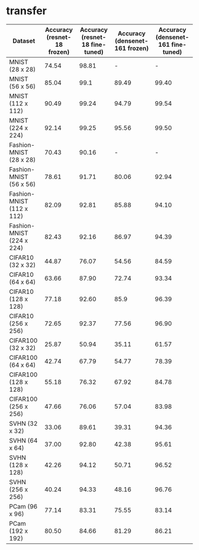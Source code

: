 # transfer

| Dataset  | Accuracy (resnet-18 frozen) | Accuracy (resnet-18 fine-tuned) | Accuracy (densenet-161 frozen) | Accuracy (densenet-161 fine-tuned) |
| --- | --- |--- |--- |--- |
| MNIST (28 x 28) | 74.54 | 98.81 | - | - |
| MNIST (56 x 56) | 85.04 | 99.1 | 89.49 | 99.40 |
| MNIST (112 x 112) | 90.49 | 99.24 | 94.79 | 99.54 |
| MNIST (224 x 224) | 92.14 | 99.25 | 95.56 | 99.50 |
| Fashion-MNIST (28 x 28) | 70.43 | 90.16 | - | - |
| Fashion-MNIST (56 x 56) | 78.61 | 91.71 | 80.06 | 92.94 |
| Fashion-MNIST (112 x 112) | 82.09 | 92.81 | 85.88 | 94.10 |
| Fashion-MNIST (224 x 224) |  82.43 | 92.16 | 86.97 | 94.39 |
| CIFAR10 (32 x 32) | 44.87 | 76.07 | 54.56 | 84.59 |
| CIFAR10 (64 x 64) | 63.66 | 87.90 | 72.74 | 93.34 |
| CIFAR10 (128 x 128) | 77.18 | 92.60 | 85.9 | 96.39 |
| CIFAR10 (256 x 256) | 72.65 | 92.37 | 77.56 | 96.90 |
| CIFAR100 (32 x 32) | 25.87 | 50.94 | 35.11 | 61.57 |
| CIFAR100 (64 x 64) | 42.74 | 67.79 | 54.77 | 78.39 |
| CIFAR100 (128 x 128) | 55.18 | 76.32 | 67.92 | 84.78 |
| CIFAR100 (256 x 256) | 47.66 | 76.06 | 57.04 | 83.98 |
| SVHN (32 x 32) | 33.06 | 89.61 | 39.31 | 94.36 |
| SVHN (64 x 64) | 37.00 | 92.80 | 42.38 | 95.61 |
| SVHN (128 x 128) | 42.26 | 94.12 | 50.71 | 96.52 |
| SVHN (256 x 256) | 40.24 | 94.33 | 48.16 | 96.76 |
| PCam (96 x 96) | 77.14 | 83.31 | 75.55 | 83.14 |
| PCam (192 x 192) | 80.50 | 84.66 | 81.29 | 86.21 |
